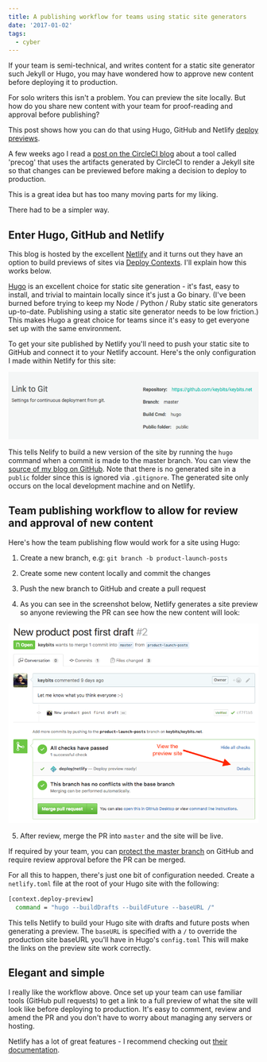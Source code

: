 ```yaml
---
title: A publishing workflow for teams using static site generators
date: '2017-01-02'
tags:
  - cyber
---
```


If your team is semi-technical, and writes content for a static site generator such Jekyll or Hugo, you may have wondered how to approve new content before deploying it to production.

For solo writers this isn't a problem. You can preview the site locally. But how do you share new content with your team for proof-reading and approval before publishing?

This post shows how you can do that using Hugo, GitHub and Netlify [deploy previews](https://www.netlify.com/blog/2016/07/20/introducing-deploy-previews-in-netlify/).

<!--more-->

A few weeks ago I read a [post on the CircleCI blog](https://circleci.com/blog/how-mapzen-uses-circleci-artifacts-for-static-site-preview-generation/) about a tool called 'precog' that uses the artifacts generated by CircleCI to render a Jekyll site so that changes can be previewed before making a decision to deploy to production.

This is a great idea but has too many moving parts for my liking.

There had to  be a simpler way.

## Enter Hugo, GitHub and Netlify

This blog is hosted by the excellent [Netlify](https://www.netlify.com/) and it turns out they have an option to build previews of sites via [Deploy Contexts](https://www.netlify.com/docs/continuous-deployment/#deploy-contexts). I'll explain how this works below.

[Hugo](https://gohugo.io/) is an excellent choice for static site generation - it's fast, easy to install, and trivial to maintain locally since it's just a Go binary. (I've been burned before trying to keep my Node / Python / Ruby static site generators up-to-date. Publishing using a static site generator needs to be low friction.) This makes Hugo a great choice for teams since it's easy to get everyone set up with the same environment.

To get your site published by Netlify you'll need to push your static site to GitHub and connect it to your Netlify account. Here's the only configuration I made within Netlify for this site:

<img title="Netilfy config" src="/img/2017/netlify-config.png">

This tells Nelify to build a new version of the site by running the `hugo` command when a commit is made to the master branch. You can view the [source of my blog on GitHub](https://github.com/keybits/keybits.net). Note that there is no generated site in a `public` folder since this is ignored via `.gitignore`. The generated site only occurs on the local development machine and on Netlify.

## Team publishing workflow to allow for review and approval of new content

Here's how the team publishing flow would work for a site using Hugo:

1. Create a new branch, e.g: `git branch -b product-launch-posts`

2. Create some new content locally and commit the changes

3. Push the new branch to GitHub and create a pull request

4. As you can see in the screenshot below, Netlify generates a site preview so anyone reviewing the PR can see how the new content will look:

<img title="Netlify preview" src="/img/2017/netlify-preview.png"></a>

5. After review, merge the PR into `master` and the site will be live.

If required by your team, you can [protect the master branch](https://help.github.com/articles/about-protected-branches/) on GitHub and require review approval before the PR can be merged.

For all this to happen, there's just one bit of configuration needed. Create a `netlify.toml` file at the root of your Hugo site with the following:

```bash
[context.deploy-preview]
  command = "hugo --buildDrafts --buildFuture --baseURL /"
```

This tells Netlify to build your Hugo site with drafts and future posts when generating a preview. The `baseURL` is specified with a `/` to override the production site baseURL you'll have in Hugo's `config.toml` This will make the links on the preview site work correctly.

## Elegant and simple

I really like the workflow above. Once set up your team can use familiar tools (GitHub pull requests) to get a link to a full preview of what the site will look like before deploying to production. It's easy to comment, review and amend the PR and you don't have to worry about managing any servers or hosting.

Netlify has a lot of great features - I recommend checking out [their documentation](https://www.netlify.com/docs/).
